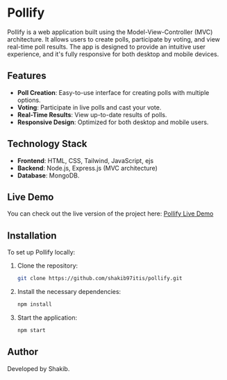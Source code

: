 # Pollify

Pollify is a web application built using the Model-View-Controller (MVC) architecture. It allows users to create polls, participate by voting, and view real-time poll results. The app is designed to provide an intuitive user experience, and it's fully responsive for both desktop and mobile devices.

## Features

- **Poll Creation**: Easy-to-use interface for creating polls with multiple options.
- **Voting**: Participate in live polls and cast your vote.
- **Real-Time Results**: View up-to-date results of polls.
- **Responsive Design**: Optimized for both desktop and mobile users.

## Technology Stack

- **Frontend**: HTML, CSS, Tailwind, JavaScript, ejs
- **Backend**: Node.js, Express.js (MVC architecture)
- **Database**: MongoDB.

## Live Demo

You can check out the live version of the project here: [Pollify Live Demo](https://pollify1.vercel.app/)

## Installation

To set up Pollify locally:

1. Clone the repository:

   ```bash
   git clone https://github.com/shakib97itis/pollify.git
   ```

2. Install the necessary dependencies:

   ```bash
   npm install
   ```

3. Start the application:

   ```bash
   npm start
   ```

## Author

Developed by Shakib.
